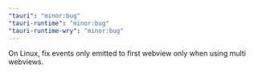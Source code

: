 ```yaml
---
"tauri": "minor:bug"
"tauri-runtime": "minor:bug"
"tauri-runtime-wry": "minor:bug"
---
```


On Linux, fix events only emitted to first webview only when using multi webviews.
